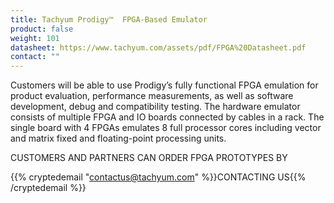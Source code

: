 ```yaml
---
title: Tachyum Prodigy™  FPGA-Based Emulator
product: false
weight: 101
datasheet: https://www.tachyum.com/assets/pdf/FPGA%20Datasheet.pdf
contact: ""
---
```

Customers will be able to use Prodigy’s fully functional FPGA emulation for product evaluation, performance measurements, as well as software development, debug and compatibility testing. The hardware emulator consists of multiple FPGA and IO boards connected by cables in a rack. The single board with 4 FPGAs emulates 8 full processor cores including vector and matrix fixed and floating-point processing units.

CUSTOMERS AND PARTNERS CAN ORDER FPGA PROTOTYPES BY

{{% cryptedemail "contactus@tachyum.com" %}}CONTACTING US{{% /cryptedemail %}}